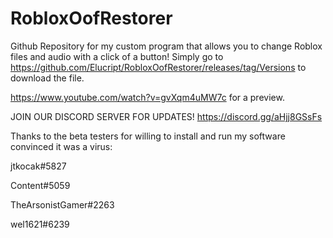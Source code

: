 # RobloxOofRestorer
Github Repository for my custom program that allows you to change Roblox files and audio with a click of a button!
Simply go to https://github.com/Elucript/RobloxOofRestorer/releases/tag/Versions to download the file.

https://www.youtube.com/watch?v=gvXqm4uMW7c for a preview.


JOIN OUR DISCORD SERVER FOR UPDATES!
https://discord.gg/aHjj8GSsFs


Thanks to the beta testers for willing to install and run my software convinced it was a virus:

jtkocak#5827

Content#5059

TheArsonistGamer#2263

wel1621#6239
